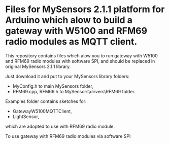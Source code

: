 Files for MySensors 2.1.1 platform for Arduino which alow to build a gateway with W5100 and RFM69 radio modules as MQTT client.
===============================================================================

This repository contains files which alow you to run gateway with W5100 and RFM69 radio modules with software SPI, and should be replaced in original MySensors 2.1.1 library.

Just download it and put to your MySensors library folders:
- MyConfig.h to main MySensors folder,
- RFM69.cpp, RFM69.h to MySensors\drivers\RFM69 folder.

Examples folder contains sketches for:
- GatewayW5100MQTTClient,
- LightSensor,

which are adopted to use with RFM69 radio module.

To use gateway with RFM69 radio modules via software SPI
